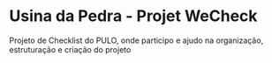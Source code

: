 # Usina da Pedra - Projet WeCheck
Projeto de Checklist do PULO, onde participo e ajudo na organização, estruturação e criação do projeto
